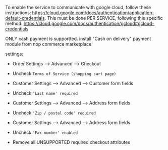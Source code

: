 ﻿To enable the service to communicate with google cloud, follow these instructions: 
https://cloud.google.com/docs/authentication/application-default-credentials.
This must be done PER SERVICE, following this specific method: https://cloud.google.com/docs/authentication/gcloud#gcloud-credentials

ONLY cash payment is supportted. install "Cash on delivery" payment module from nop commerce marketplace

settings:
- Order Settings --> Advanced --> Checkout
 - Uncheck `Terms of Service (shopping cart page)`

- Customer Settings --> Advanced --> Customer form fields
 - Uncheck `'Last name' required`
- Customer Settings --> Advanced --> Address form fields
 - Uncheck `'Zip / postal code' required`
- Customer Settings --> Advanced --> Address form fields
 - Uncheck `'Fax number' enabled`

- Remove all UNSUPPORTED required checkout attributes